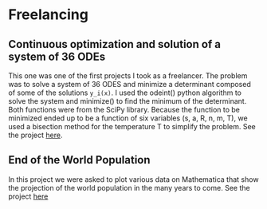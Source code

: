 # Freelancing

## Continuous optimization and solution of a system of 36 ODEs

This one was one of the first projects I took as a freelancer. The problem was to solve a system of 36 ODES 
and minimize a determinant composed of some of the solutions ```y_i(x)```. I used the odeint() python algorithm to solve the system and
minimize() to find the minimum of the determinant. Both functions were from the SciPy library. Because the function to be minimized ended up
to be a function of six variables (s, a, R, n, m, T), we used a bisection method for the temperature T to simplify the problem. See the project [here](https://github.com/mlliarm/pythonscience).

## End of the World Population

In this project we were asked to plot various data on Mathematica that show the projection of the world population in the many years to come. See the project [here](https://bitbucket.org/bit_from_it/theendoftheworldpop/)

